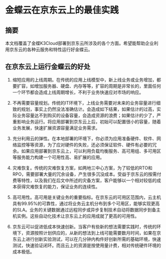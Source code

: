 # 金蝶云在京东云上的最佳实践

## 摘要

本文档覆盖了金蝶K3Cloud部署到京东云所涉及的各个方面。希望能帮助企业利用京东云的各种云服务和特性运行好金蝶云。


## 在京东云上运行金蝶云的好处

1. 缩短应用的上线周期。在传统的应用上线模型中，新上线业务或业务增加，都要扩容，如增加服务器、硬盘、内存等等，扩容的周期是非常长的，里面任何一个环节都会造成上线周期增长，不利于业务快速应对市场的响应。

2. 不再需要容量规划。传统的IT环境下，上线业务需要对未来的业务容量进行细致的规划，事实上仍然没法准确估计。会造成如下结果，如果估计的过高，实际业务容量达不到购买的设备容量，会造成资源的浪费；如果估计的少了，严重影响业务运行。将应用部署到京东云上后，初始可以配置很小的容量，随着业务发展，快速扩展资源容量满足业务需求。

3. 充分利用云的弹性。在本地部署的环境下，你必须为应用准备硬件、软件、网络监控等等资源，为了应对硬件的失败，还必须保证软件、硬件有必要的冗余。如果应用部署到京东云上，可以利用负载均衡服务、高可用组、多可用区等服务能力构建一个可用性高、易扩展的应用。

4. 灾难恢复。传统的灾难恢复方案，如两地三中心方案，为了较低的RTO和RPO，需要部署大量的冗余设备，产生很多沉没成本。受益于京东云的按需付费等特性，以及我们在后文中所述的灾备方案，客户能够以一个相对较低的成本获得灾难恢复的能力，保证业务的连续性。

5. 高可用性。高可用是关键业务的重要指标。在京东云的可用区范围内，云主机具有99.95%的可靠性，通过将业务云主机分布到多个可用区，能够实现更高的SLA。业务的关键数据通过远程同步或异步复制技术自动将数据同步到备主机实例。这些自动化技术让京东云上的应用成就了更高的可用性。

6. 京东云可以促进低成本快速创新。当客户有些新的想法需要实践时，传统的环境下，资源按照计划供应的，从新的想法到上线可能需要数月时间，如果在京东云上进行创新实验测试，可以在几分钟内构件好创新所需的基础环境，快速测试，快速验证闭环。而且云上的资源是按使用量计费，相对传统硬件环境的成本极低。


